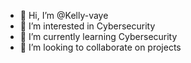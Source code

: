 - 👋 Hi, I’m @Kelly-vaye
- 👀 I’m interested in Cybersecurity
- 🌱 I’m currently learning Cybersecurity
- 💞️ I’m looking to collaborate on projects


<!---
Kelly-vaye/Kelly-vaye is a ✨ special ✨ repository because its `README.md` (this file) appears on your GitHub profile.
You can click the Preview link to take a look at your changes.
--->

